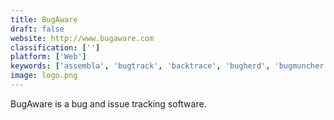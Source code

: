```yaml
---
title: BugAware
draft: false 
website: http://www.bugaware.com
classification: ['']
platform: ['Web']
keywords: ['assembla', 'bugtrack', 'backtrace', 'bugherd', 'bugmuncher', 'codegiant', 'donedone', 'fogbugz', 'issuetrak', 'pageproofer', 'reqtest', 'sifter', 'testtrack', 'youtrack', 'zenhub', 'zoho_bugtracker', 'zube', 'ubugtrack', 'zipboard']
image: logo.png
---
```

BugAware is a bug and issue tracking software.